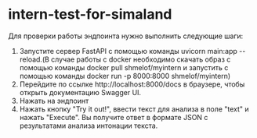 # intern-test-for-simaland
Для проверки работы эндпоинта нужно выполнить следующие шаги:
1) Запустите сервер FastAPI с помощью команды uvicorn main:app --reload.(В случае работы с docker необходимо скачать образ с помощью команды docker pull shmelof/myintern и запустить с помощью команды docker run -p 8000:8000 shmelof/myintern)
2) Перейдите по ссылке http://localhost:8000/docs в браузере, чтобы открыть документацию Swagger UI.
3) Нажать на эндпоинт 
4) Нажать кнопку "Try it out!", ввести текст для анализа в поле "text" и нажать "Execute". Вы получите ответ в формате JSON с результатами анализа интонации текста.

